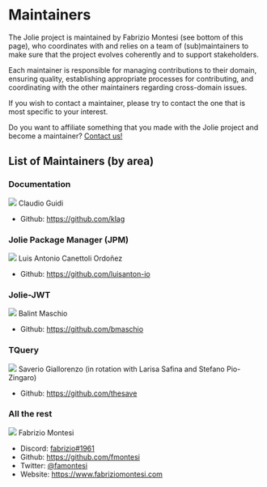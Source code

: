 # Maintainers

The Jolie project is maintained by Fabrizio Montesi (see bottom of this page), who coordinates with and relies on a team of (sub)maintainers to make sure that the project evolves coherently and to support stakeholders.

Each maintainer is responsible for managing contributions to their domain, ensuring quality, establishing appropriate processes for contributing, and coordinating with the other maintainers regarding cross-domain issues.

If you wish to contact a maintainer, please try to contact the one that is most specific to your interest.

Do you want to affiliate something that you made with the Jolie project and become a maintainer? [Contact us!](https://github.com/jolie/jolie#get-in-touch)

## List of Maintainers (by area)

### Documentation

![](https://github.com/klag.png?size=50)
Claudio Guidi

- Github: <https://github.com/klag>

### Jolie Package Manager (JPM)

![](https://github.com/luisanton-io.png?size=50)
Luis Antonio Canettoli Ordoñez

- Github: <https://github.com/luisanton-io>

### Jolie-JWT

![](https://github.com/bmaschio.png?size=50)
Balint Maschio

- Github: <https://github.com/bmaschio>

### TQuery

![](https://github.com/thesave.png?size=50)
Saverio Giallorenzo (in rotation with Larisa Safina and Stefano Pio-Zingaro)

- Github: <https://github.com/thesave>

### All the rest

![](https://github.com/fmontesi.png?size=50)
Fabrizio Montesi

- Discord: [fabrizio#1961](https://discordapp.com/users/fabrizio#1961/)
- Github: <https://github.com/fmontesi>
- Twitter: [@famontesi](https://twitter.com/famontesi)
- Website: <https://www.fabriziomontesi.com>
